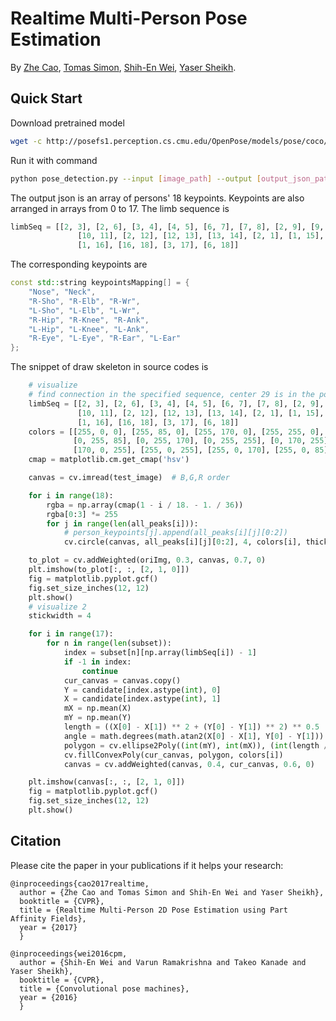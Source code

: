 # Realtime Multi-Person Pose Estimation
By [Zhe Cao](https://people.eecs.berkeley.edu/~zhecao/), [Tomas Simon](http://www.cs.cmu.edu/~tsimon/), [Shih-En Wei](https://scholar.google.com/citations?user=sFQD3k4AAAAJ&hl=en), [Yaser Sheikh](http://www.cs.cmu.edu/~yaser/).

## Quick Start
Download pretrained model
```Bash
wget -c http://posefs1.perception.cs.cmu.edu/OpenPose/models/pose/coco/pose_iter_440000.caffemodel -P model/
```

Run it with command
```Bash
python pose_detection.py --input [image_path] --output [output_json_path]
```

The output json is an array of persons' 18 keypoints. Keypoints are also arranged in arrays from 0 to 17.
The limb sequence is 
```python
limbSeq = [[2, 3], [2, 6], [3, 4], [4, 5], [6, 7], [7, 8], [2, 9], [9, 10], \
               [10, 11], [2, 12], [12, 13], [13, 14], [2, 1], [1, 15], [15, 17], \
               [1, 16], [16, 18], [3, 17], [6, 18]]
```
The corresponding keypoints are 
```c++
const std::string keypointsMapping[] = {
	"Nose", "Neck",
	"R-Sho", "R-Elb", "R-Wr",
	"L-Sho", "L-Elb", "L-Wr",
	"R-Hip", "R-Knee", "R-Ank",
	"L-Hip", "L-Knee", "L-Ank",
	"R-Eye", "L-Eye", "R-Ear", "L-Ear"
};
```

The snippet of draw skeleton in source codes is
```python
    # visualize
    # find connection in the specified sequence, center 29 is in the position 15
    limbSeq = [[2, 3], [2, 6], [3, 4], [4, 5], [6, 7], [7, 8], [2, 9], [9, 10], \
               [10, 11], [2, 12], [12, 13], [13, 14], [2, 1], [1, 15], [15, 17], \
               [1, 16], [16, 18], [3, 17], [6, 18]]
    colors = [[255, 0, 0], [255, 85, 0], [255, 170, 0], [255, 255, 0], [170, 255, 0], [85, 255, 0], [0, 255, 0],
              [0, 255, 85], [0, 255, 170], [0, 255, 255], [0, 170, 255], [0, 85, 255], [0, 0, 255], [85, 0, 255],
              [170, 0, 255], [255, 0, 255], [255, 0, 170], [255, 0, 85]]
    cmap = matplotlib.cm.get_cmap('hsv')

    canvas = cv.imread(test_image)  # B,G,R order

    for i in range(18):
        rgba = np.array(cmap(1 - i / 18. - 1. / 36))
        rgba[0:3] *= 255
        for j in range(len(all_peaks[i])):
            # person_keypoints[j].append(all_peaks[i][j][0:2])
            cv.circle(canvas, all_peaks[i][j][0:2], 4, colors[i], thickness=-1)

    to_plot = cv.addWeighted(oriImg, 0.3, canvas, 0.7, 0)
    plt.imshow(to_plot[:, :, [2, 1, 0]])
    fig = matplotlib.pyplot.gcf()
    fig.set_size_inches(12, 12)
    plt.show()
    # visualize 2
    stickwidth = 4

    for i in range(17):
        for n in range(len(subset)):
            index = subset[n][np.array(limbSeq[i]) - 1]
            if -1 in index:
                continue
            cur_canvas = canvas.copy()
            Y = candidate[index.astype(int), 0]
            X = candidate[index.astype(int), 1]
            mX = np.mean(X)
            mY = np.mean(Y)
            length = ((X[0] - X[1]) ** 2 + (Y[0] - Y[1]) ** 2) ** 0.5
            angle = math.degrees(math.atan2(X[0] - X[1], Y[0] - Y[1]))
            polygon = cv.ellipse2Poly((int(mY), int(mX)), (int(length / 2), stickwidth), int(angle), 0, 360, 1)
            cv.fillConvexPoly(cur_canvas, polygon, colors[i])
            canvas = cv.addWeighted(canvas, 0.4, cur_canvas, 0.6, 0)

    plt.imshow(canvas[:, :, [2, 1, 0]])
    fig = matplotlib.pyplot.gcf()
    fig.set_size_inches(12, 12)
    plt.show()
```

## Citation
Please cite the paper in your publications if it helps your research:

    
    
    @inproceedings{cao2017realtime,
      author = {Zhe Cao and Tomas Simon and Shih-En Wei and Yaser Sheikh},
      booktitle = {CVPR},
      title = {Realtime Multi-Person 2D Pose Estimation using Part Affinity Fields},
      year = {2017}
      }
	  
    @inproceedings{wei2016cpm,
      author = {Shih-En Wei and Varun Ramakrishna and Takeo Kanade and Yaser Sheikh},
      booktitle = {CVPR},
      title = {Convolutional pose machines},
      year = {2016}
      }
